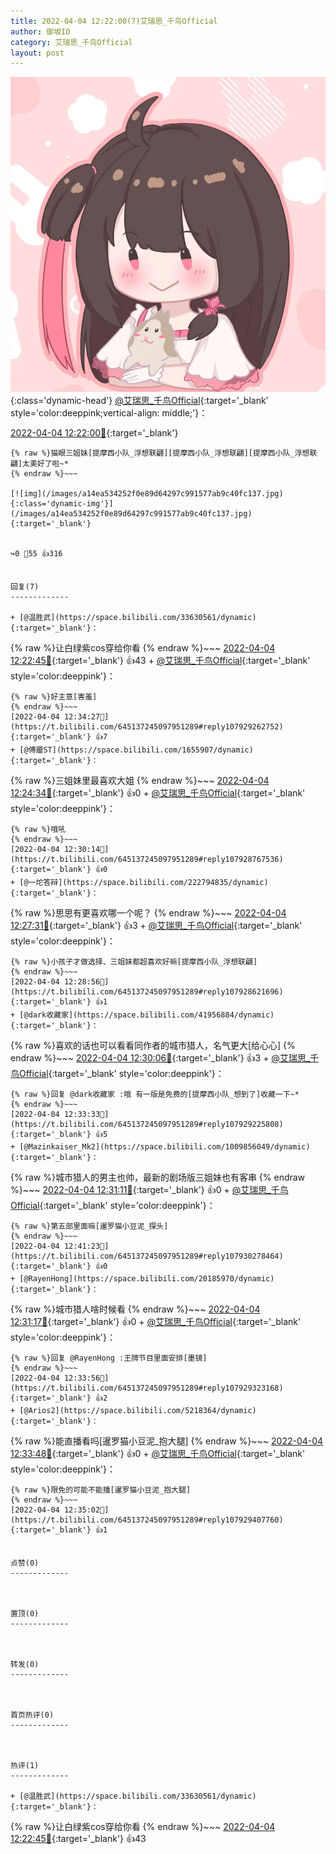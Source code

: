 ```yaml
---
title: 2022-04-04 12:22:00(7)艾瑞思_千鸟Official
author: 御坂IO
category: 艾瑞思_千鸟Official
layout: post
---
```


![img](/images/7e08840c56f251de28bdf766b647bd5fe9a5d50a.jpg){:class='dynamic-head'}
[@艾瑞思_千鸟Official](https://space.bilibili.com/1090010845/dynamic){:target='_blank' style='color:deeppink;vertical-align: middle;'}：

[2022-04-04 12:22:00🔗](https://t.bilibili.com/645137245097951289){:target='_blank'}

~~~
{% raw %}猫眼三姐妹[提摩西小队_浮想联翩][提摩西小队_浮想联翩][提摩西小队_浮想联翩]太美好了啦~*
{% endraw %}~~~

[![img](/images/a14ea534252f0e89d64297c991577ab9c40fc137.jpg){:class='dynamic-img'}](/images/a14ea534252f0e89d64297c991577ab9c40fc137.jpg){:target='_blank'}


↪️0 💬55 👍316


回复(7)
-------------

+ [@温胜武](https://space.bilibili.com/33630561/dynamic){:target='_blank'}：
~~~
{% raw %}让白绿紫cos穿给你看
{% endraw %}~~~
[2022-04-04 12:22:45🔗](https://t.bilibili.com/645137245097951289#reply107927871456){:target='_blank'} 👍43
    + [@艾瑞思_千鸟Official](https://space.bilibili.com/1090010845/dynamic){:target='_blank' style='color:deeppink'}：
~~~
{% raw %}好主意[害羞]
{% endraw %}~~~
[2022-04-04 12:34:27🔗](https://t.bilibili.com/645137245097951289#reply107929262752){:target='_blank'} 👍7
+ [@傅靥ST](https://space.bilibili.com/1655907/dynamic){:target='_blank'}：
~~~
{% raw %}三姐妹里最喜欢大姐
{% endraw %}~~~
[2022-04-04 12:24:34🔗](https://t.bilibili.com/645137245097951289#reply107927990224){:target='_blank'} 👍0
    + [@艾瑞思_千鸟Official](https://space.bilibili.com/1090010845/dynamic){:target='_blank' style='color:deeppink'}：
~~~
{% raw %}哦吼
{% endraw %}~~~
[2022-04-04 12:30:14🔗](https://t.bilibili.com/645137245097951289#reply107928767536){:target='_blank'} 👍0
+ [@一坨答辩](https://space.bilibili.com/222794835/dynamic){:target='_blank'}：
~~~
{% raw %}思思有更喜欢哪一个呢？
{% endraw %}~~~
[2022-04-04 12:27:31🔗](https://t.bilibili.com/645137245097951289#reply107928398752){:target='_blank'} 👍3
    + [@艾瑞思_千鸟Official](https://space.bilibili.com/1090010845/dynamic){:target='_blank' style='color:deeppink'}：
~~~
{% raw %}小孩子才做选择、三姐妹都超喜欢好嘛[提摩西小队_浮想联翩]
{% endraw %}~~~
[2022-04-04 12:28:56🔗](https://t.bilibili.com/645137245097951289#reply107928621696){:target='_blank'} 👍1
+ [@dark收藏家](https://space.bilibili.com/41956884/dynamic){:target='_blank'}：
~~~
{% raw %}喜欢的话也可以看看同作者的城市猎人，名气更大[给心心]
{% endraw %}~~~
[2022-04-04 12:30:06🔗](https://t.bilibili.com/645137245097951289#reply107928713168){:target='_blank'} 👍3
    + [@艾瑞思_千鸟Official](https://space.bilibili.com/1090010845/dynamic){:target='_blank' style='color:deeppink'}：
~~~
{% raw %}回复 @dark收藏家 :哦 有一版是免费的[提摩西小队_想到了]收藏一下~*
{% endraw %}~~~
[2022-04-04 12:33:33🔗](https://t.bilibili.com/645137245097951289#reply107929225808){:target='_blank'} 👍5
+ [@Mazinkaiser_Mk2](https://space.bilibili.com/1009856049/dynamic){:target='_blank'}：
~~~
{% raw %}城市猎人的男主也帅，最新的剧场版三姐妹也有客串
{% endraw %}~~~
[2022-04-04 12:31:11🔗](https://t.bilibili.com/645137245097951289#reply107928920288){:target='_blank'} 👍0
    + [@艾瑞思_千鸟Official](https://space.bilibili.com/1090010845/dynamic){:target='_blank' style='color:deeppink'}：
~~~
{% raw %}第五部里面嘛[暹罗猫小豆泥_探头]
{% endraw %}~~~
[2022-04-04 12:41:23🔗](https://t.bilibili.com/645137245097951289#reply107930278464){:target='_blank'} 👍0
+ [@RayenHong](https://space.bilibili.com/20185970/dynamic){:target='_blank'}：
~~~
{% raw %}城市猎人啥时候看
{% endraw %}~~~
[2022-04-04 12:31:17🔗](https://t.bilibili.com/645137245097951289#reply107929045424){:target='_blank'} 👍0
    + [@艾瑞思_千鸟Official](https://space.bilibili.com/1090010845/dynamic){:target='_blank' style='color:deeppink'}：
~~~
{% raw %}回复 @RayenHong :王牌节目里面安排[墨镜]
{% endraw %}~~~
[2022-04-04 12:33:56🔗](https://t.bilibili.com/645137245097951289#reply107929323168){:target='_blank'} 👍2
+ [@Arios2](https://space.bilibili.com/5218364/dynamic){:target='_blank'}：
~~~
{% raw %}能直播看吗[暹罗猫小豆泥_抱大腿]
{% endraw %}~~~
[2022-04-04 12:33:48🔗](https://t.bilibili.com/645137245097951289#reply107929317408){:target='_blank'} 👍0
    + [@艾瑞思_千鸟Official](https://space.bilibili.com/1090010845/dynamic){:target='_blank' style='color:deeppink'}：
~~~
{% raw %}限免的可能不能播[暹罗猫小豆泥_抱大腿]
{% endraw %}~~~
[2022-04-04 12:35:02🔗](https://t.bilibili.com/645137245097951289#reply107929407760){:target='_blank'} 👍1


点赞(0)
-------------



置顶(0)
-------------



转发(0)
-------------



首页热评(0)
-------------



热评(1)
-------------

+ [@温胜武](https://space.bilibili.com/33630561/dynamic){:target='_blank'}：
~~~
{% raw %}让白绿紫cos穿给你看
{% endraw %}~~~
[2022-04-04 12:22:45🔗](https://t.bilibili.com/645137245097951289#reply107927871456){:target='_blank'} 👍43


